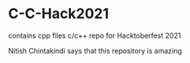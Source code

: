 # C-C-Hack2021
contains cpp files
c/c++ repo for Hacktoberfest 2021

Nitish Chintakindi says that this repository is amazing

